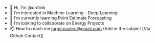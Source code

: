 - 👋 Hi, I’m @on1link
- 👀 I’m interested in Machine Learning - Deep Learning
- 🌱 I’m currently learning Point Estimate Forecasting
- 💞️ I’m looking to collaborate on Energy Projects
- 📫 How to reach me jorge.nacerc@gmail.com (Add in the subject [Via Github Contact])

<!---
on1link/on1link is a ✨ special ✨ repository because its `README.md` (this file) appears on your GitHub profile.
You can click the Preview link to take a look at your changes.
--->
